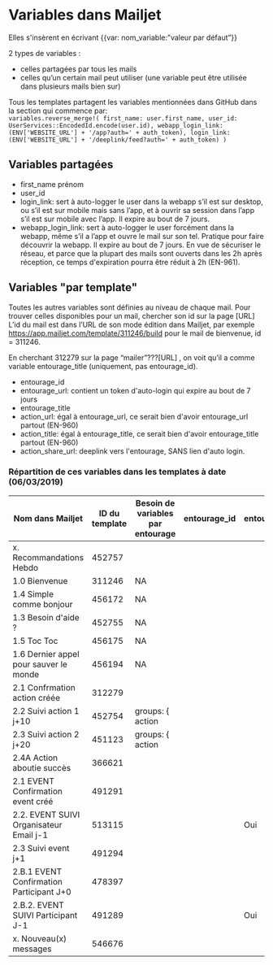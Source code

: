 # Variables dans Mailjet

Elles s'insèrent en écrivant {{var: nom_variable:”valeur par défaut”}} 

2 types de variables : 
- celles partagées par tous les mails
- celles qu’un certain mail peut utiliser (une variable peut être utilisée dans plusieurs mails bien sur)


Tous les templates partagent les variables mentionnées dans GitHub dans la section qui commence par:  
`variables.reverse_merge!(
first_name: user.first_name,
user_id: UserServices::EncodedId.encode(user.id),
webapp_login_link: (ENV['WEBSITE_URL'] + '/app?auth=' + auth_token),
login_link: (ENV['WEBSITE_URL'] + '/deeplink/feed?auth=' + auth_token)
 )
 `

## Variables partagées
- first_name prénom     
- user_id 
- login_link: sert à auto-logger le user dans la webapp s’il est sur desktop, ou s’il est sur mobile mais sans l’app, et à ouvrir sa session dans l’app s’il est sur mobile avec l’app. Il expire au bout de 7 jours.
- webapp_login_link: sert à auto-logger le user forcément dans la webapp, même s’il a l’app et ouvre le mail sur son tel. Pratique pour faire découvrir la webapp. Il expire au bout de 7 jours. En vue de sécuriser le réseau, et parce que la plupart des mails sont ouverts dans les 2h après réception, ce temps d'expiration pourra être réduit à 2h (EN-961).


## Variables "par template"
Toutes les autres variables sont définies au niveau de chaque mail. Pour trouver celles disponibles pour un mail, chercher son id sur la page [URL]
L’id du mail est dans l’URL de son mode édition dans Mailjet, par exemple https://app.mailjet.com/template/311246/build pour le mail de bienvenue, id = 311246.

En cherchant 312279 sur la page “mailer”???[URL] , on voit qu’il a comme variable entourage_title (uniquement, pas entourage_id). 

- entourage_id	
- entourage_url: contient un token d'auto-login qui expire au bout de 7 jours
- entourage_title	
- action_url: égal à entourage_url, ce serait bien d'avoir entourage_url partout (EN-960)
- action_title: égal à entourage_title, ce serait bien d'avoir entourage_title partout (EN-960)
- action_share_url: deeplink vers l'entourage, SANS lien d'auto login. 

### Répartition de ces variables dans les templates à date (06/03/2019)
| Nom dans Mailjet                         | ID du template | Besoin de variables par entourage   | entourage_id | entourage_url | entourage_title | action_url | action_title | action_share_url | event_date_time | event_place_name | event_address_url | volunteering_form_url | action_success_url | action_support_url | action_author_type | action_type |
|------------------------------------------|----------------|-------------------------------------|--------------|---------------|-----------------|------------|--------------|------------------|-----------------|------------------|-------------------|-----------------------|--------------------|--------------------|---------------------|-------------|
| x. Recommandations Hebdo                 | 452757         |                                     |              |               |                 |            |              |                  |                 |                  |                   |                       |                    |                    |                     |             |
| 1.0 Bienvenue                            | 311246         | NA                                  |              |               |                 |            |              |                  |                 |                  |                   |                       |                    |                    |                     |             |
| 1.4 Simple comme bonjour                 | 456172         | NA                                  |              |               |                 |            |              |                  |                 |                  |                   |                       |                    |                    |                     |             |
| 1.3 Besoin d'aide ?                      | 452755         | NA                                  |              |               |                 |            |              |                  |                 |                  |                   |                       |                    |                    |                     |             |
| 1.5 Toc Toc                              | 456175         | NA                                  |              |               |                 |            |              |                  |                 |                  |                   |                       |                    |                    |                     |             |
| 1.6 Dernier appel pour sauver le monde   | 456194         | NA                                  |              |               |                 |            |              |                  |                 |                  |                   |                       |                    |                    |                     |             |
| 2.1 Confrmation action créée             | 312279         |                                     |              |               | Oui             |            |              | à rajouter       |                 |                  |                   |                       |                    |                    |                     |             |
| 2.2 Suivi action 1 j+10                  | 452754         | groups: {                    action |              |               |                 |            |              | à rajouter       |                 |                  |                   |                       |                    |                    |                     |             |
| 2.3 Suivi action 2 j+20                  | 451123         | groups: {                    action |              |               |                 |            |              | à rajouter       |                 |                  |                   |                       | Oui                | Oui                |                     |             |
| 2.4A Action aboutie succès               | 366621         |                                     |              |               |                 |            | Oui          | à rajouter       |                 |                  |                   | Oui                   |                    |                    | Oui                 | Oui         |
| 2.1 EVENT Confirmation event créé        | 491291         |                                     |              |               | Oui             |            |              | à rajouter       | à rajouter      | à rajouter       |                   |                       |                    |                    |                     |             |
| 2.2. EVENT SUIVI Organisateur Email j-1  | 513115         |                                     |              | Oui           | Oui             |            |              | à rajouter       | à rajouter      | à rajouter       |                   |                       |                    |                    |                     |             |
| 2.3 Suivi event j+1                      | 491294         |                                     |              |               | Oui             |            |              |                  |                 |                  |                   |                       |                    |                    |                     |             |
| 2.B.1 EVENT Confirmation Participant J+0 | 478397         |                                     |              |               | Oui             |            |              | à rajouter       | Oui             | Oui              | Oui               |                       |                    |                    |                     |             |
| 2.B.2. EVENT SUIVI Participant J-1       | 491289         |                                     |              | Oui           | Oui             |            |              | à rajouter       | à rajouter      | à rajouter       |                   |                       |                    |                    |                     |             |
| x. Nouveau(x) messages                   | 546676         |                                     |              |               |                 |            |              |                  |                 |                  |                   |                       |                    |                    |                     |             |
